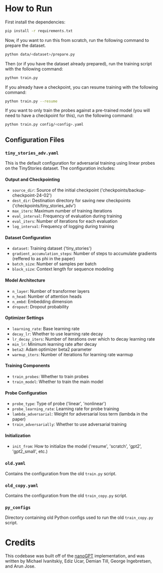 # How to Run

First install the dependencies:

```bash
pip install -r requirements.txt
```

Now, if you want to run this from scratch, run the following command to prepare the dataset.

```bash
python data/<dataset>/prepare.py
```

Then (or if you have the dataset already prepared), run the training script with the following command:

```bash
python train.py
```

If you already have a checkpoint, you can resume training with the following command:

```bash
python train.py --resume
```

If you want to only train the probes against a pre-trained model (you will need to have a checkpoint for this), run the following command:

```bash
python train.py config/<config>.yaml
```

## Configuration Files

### `tiny_stories_adv.yaml`
This is the default configuration for adversarial training using linear probes on the TinyStories dataset. The configuration includes:

#### Output and Checkpointing
- `source_dir`: Source of the initial checkpoint ('checkpoints/backup-checkpoint-24-02')
- `dest_dir`: Destination directory for saving new checkpoints ('checkpoints/tiny_stories_adv')
- `max_iters`: Maximum number of training iterations
- `eval_interval`: Frequency of evaluation during training
- `eval_iters`: Number of iterations for each evaluation
- `log_interval`: Frequency of logging during training

#### Dataset Configuration
- `dataset`: Training dataset ('tiny_stories')
- `gradient_accumulation_steps`: Number of steps to accumulate gradients (reffered to as phi in the paper)
- `batch_size`: Number of samples per batch
- `block_size`: Context length for sequence modeling

#### Model Architecture
- `n_layer`: Number of transformer layers
- `n_head`: Number of attention heads
- `n_embd`: Embedding dimension
- `dropout`: Dropout probability

#### Optimizer Settings
- `learning_rate`: Base learning rate
- `decay_lr`: Whether to use learning rate decay
- `lr_decay_iters`: Number of iterations over which to decay learning rate
- `min_lr`: Minimum learning rate after decay
- `beta2`: Adam optimizer beta2 parameter
- `warmup_iters`: Number of iterations for learning rate warmup

#### Training Components
- `train_probes`: Whether to train probes
- `train_model`: Whether to train the main model

#### Probe Configuration
- `probe_type`: Type of probe ('linear', 'nonlinear')
- `probe_learning_rate`: Learning rate for probe training
- `lambda_adversarial`: Weight for adversarial loss term (lambda in the paper)
- `train_adversarially`: Whether to use adversarial training

#### Initialization
- `init_from`: How to initialize the model ('resume', 'scratch', 'gpt2', 'gpt2_small', etc.)

### `old.yaml`
Contains the configuration from the old `train.py` script.

### `old_copy.yaml`
Contains the configuration from the old `train_copy.py` script.

### `py_configs`
Directory containing old Python configs used to run the old `train_copy.py` script.

# Credits

This codebase was built off of the [nanoGPT](https://github.com/karpathy/nanoGPT) implementation, and was written by Michael Ivanitskiy, Ediz Ucar, Demian Till, George Ingebretsen, and Arun Jose.